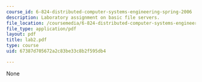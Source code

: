 ```yaml
---
course_id: 6-824-distributed-computer-systems-engineering-spring-2006
description: Laboratory assignment on basic file servers.
file_location: /coursemedia/6-824-distributed-computer-systems-engineering-spring-2006/67387d705672a2c83be33c8b2f595db4_lab2.pdf
file_type: application/pdf
layout: pdf
title: lab2.pdf
type: course
uid: 67387d705672a2c83be33c8b2f595db4

---
```

None